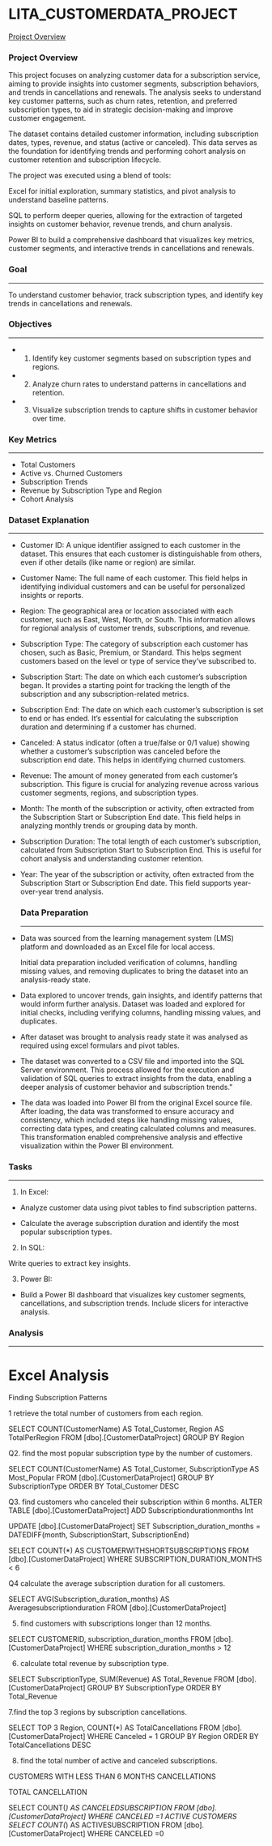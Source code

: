 # LITA_CUSTOMERDATA_PROJECT

[Project Overview](#project-overview)

### Project Overview
This project focuses on analyzing customer data for a subscription service, aiming to provide insights into customer segments, subscription behaviors, and trends in cancellations and renewals. The analysis seeks to understand key customer patterns, such as churn rates, retention, and preferred subscription types, to aid in strategic decision-making and improve customer engagement.

The dataset contains detailed customer information, including subscription dates, types, revenue, and status (active or canceled). This data serves as the foundation for identifying trends and performing cohort analysis on customer retention and subscription lifecycle.

The project was executed using a blend of tools:

Excel for initial exploration, summary statistics, and pivot analysis to understand baseline patterns.

SQL to perform deeper queries, allowing for the extraction of targeted insights on customer behavior, revenue trends, and churn analysis.

Power BI to build a comprehensive dashboard that visualizes key metrics, customer segments, and interactive trends in cancellations and renewals.

### Goal
---

To understand customer behavior, track subscription types, and identify key trends in cancellations and renewals. 

### Objectives
---

- 1. Identify key customer segments based on subscription types and regions.

- 2. Analyze churn rates to understand patterns in cancellations and retention.

- 3. Visualize subscription trends to capture shifts in customer behavior over time.

### Key Metrics
---
- Total Customers
- Active vs. Churned Customers
- Subscription Trends
- Revenue by Subscription Type and Region
- Cohort Analysis


### Dataset Explanation
---

-  Customer ID: A unique identifier assigned to each customer in the dataset. This ensures that each customer is distinguishable from others, even if other details (like name or region) are similar.
  
 - Customer Name: The full name of each customer. This field helps in identifying individual customers and can be useful for personalized insights or reports.
   
- Region: The geographical area or location associated with each customer, such as East, West, North, or South. This information allows for regional analysis of customer trends, subscriptions, and revenue.
  
- Subscription Type: The category of subscription each customer has chosen, such as Basic, Premium, or Standard. This helps segment customers based on the level or type of service they’ve subscribed to.
  
- Subscription Start: The date on which each customer’s subscription began. It provides a starting point for tracking the length of the subscription and any subscription-related metrics.
  
- Subscription End: The date on which each customer’s subscription is set to end or has ended. It’s essential for calculating the subscription duration and determining if a customer has churned.
  
- Canceled: A status indicator (often a true/false or 0/1 value) showing whether a customer’s subscription was canceled before the subscription end date. This helps in identifying churned customers.
  
- Revenue: The amount of money generated from each customer’s subscription. This figure is crucial for analyzing revenue across various customer segments, regions, and subscription types.
  
- Month: The month of the subscription or activity, often extracted from the Subscription Start or Subscription End date. This field helps in analyzing monthly trends or grouping data by month.
  
- Subscription Duration: The total length of each customer’s subscription, calculated from Subscription Start to Subscription End. This is useful for cohort analysis and understanding customer retention.
  
- Year: The year of the subscription or activity, often extracted from the Subscription Start or Subscription End date. This field supports year-over-year trend analysis.

  ### Data Preparation
  ---

- Data was sourced from the learning management system (LMS) platform and downloaded as an Excel file for local access.

  Initial data preparation included verification of columns, handling missing values, and removing duplicates to bring the dataset into an analysis-ready state.

- Data explored to uncover trends, gain insights, and identify patterns that would inform further analysis.  Dataset was loaded and explored for initial checks, including verifying columns, handling missing values, and duplicates.
  
- After dataset was brought to analysis ready state it was analysed as required using excel formulars and pivot tables.
  
- The dataset was converted to a CSV file and imported into the SQL Server environment. This process allowed for the execution and validation of SQL queries to extract insights from the data, enabling a deeper analysis of customer behavior and subscription trends."

- The data was loaded into Power BI from the original Excel source file. After loading, the data was transformed to ensure accuracy and consistency, which included steps like handling missing values, correcting data types, and creating calculated columns and measures. This transformation enabled comprehensive analysis and effective visualization within the Power BI environment.

### Tasks
---

1. In Excel:

- Analyze customer data using pivot tables to find subscription patterns.
  
- Calculate the average subscription duration and identify the most popular 
subscription types.

2. In SQL:

Write queries to extract key insights.

3. Power BI: 
- Build a Power BI dashboard that visualizes key customer segments, 
cancellations, and subscription trends. Include slicers for interactive analysis.

### Analysis
---

# Excel Analysis

Finding Subscription Patterns





















1 retrieve the total number of customers from each region.

SELECT COUNT(CustomerName) AS Total_Customer, Region AS TotalPerRegion FROM [dbo].[CustomerDataProject]
GROUP BY Region

 Q2. find the most popular subscription type by the number of customers.

SELECT COUNT(CustomerName) AS Total_Customer, SubscriptionType AS Most_Popular FROM [dbo].[CustomerDataProject]
GROUP BY SubscriptionType
ORDER BY  Total_Customer DESC

Q3.  find customers who canceled their subscription within 6 months.
ALTER TABLE [dbo].[CustomerDataProject]
ADD Subscriptiondurationmonths Int

UPDATE [dbo].[CustomerDataProject]
SET Subscription_duration_months = DATEDIFF(month, SubscriptionStart, SubscriptionEnd)

SELECT COUNT(*) AS CUSTOMERWITHSHORTSUBSCRIPTIONS FROM [dbo].[CustomerDataProject]
WHERE SUBSCRIPTION_DURATION_MONTHS < 6

Q4 calculate the average subscription duration for all customers.

SELECT AVG(Subscription_duration_months) AS Averagesubscriptionduration FROM [dbo].[CustomerDataProject]

 5. find customers with subscriptions longer than 12 months. 

 SELECT CUSTOMERID, subscription_duration_months FROM [dbo].[CustomerDataProject]
 WHERE subscription_duration_months > 12

6. calculate total revenue by subscription type.

SELECT SubscriptionType, SUM(Revenue) AS Total_Revenue FROM [dbo].[CustomerDataProject]
GROUP BY SubscriptionType
ORDER BY Total_Revenue


7.find the top 3 regions by subscription cancellations. 

SELECT TOP 3
    Region, 
    COUNT(*) AS TotalCancellations
    FROM [dbo].[CustomerDataProject]
WHERE 
    Canceled = 1 
GROUP BY 
    Region
ORDER BY 
    TotalCancellations DESC 

8. find the total number of active and canceled subscriptions.


CUSTOMERS WITH LESS THAN 6 MONTHS CANCELLATIONS


TOTAL CANCELLATION

SELECT COUNT(*) AS CANCELEDSUBSCRIPTION FROM [dbo].[CustomerDataProject]
WHERE CANCELED =1
ACTIVE CUSTOMERS 
SELECT COUNT(*) AS ACTIVESUBSCRIPTION FROM [dbo].[CustomerDataProject]
WHERE CANCELED =0
